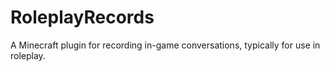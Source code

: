 # RoleplayRecords
A Minecraft plugin for recording in-game conversations, typically for use in roleplay.
